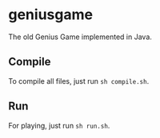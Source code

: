 # geniusgame
The old Genius Game implemented in Java.

## Compile
To compile all files, just run `sh compile.sh`.

## Run
For playing, just run `sh run.sh`.
